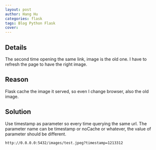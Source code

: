 ```yaml
---
layout: post
author: Hang Hu
categories: flask
tags: Blog Python Flask 
cover: 
---
```

## Details

The second time opening the same link, image is the old one. I have to refresh the page to have the right image.

## Reason

Flask cache the image it served, so even I change browser, also the old image.

## Solution

Use timestamp as parameter so every time querying the same url. The parameter name can be timestamp or noCache or whatever, the value of parameter should be different.

```
http://0.0.0.0:5432/images/test.jpeg?timestamp=1213312
```
